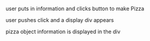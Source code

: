 user puts in information and clicks button to make Pizza

user pushes click and a display div appears

pizza object information is displayed in the div
